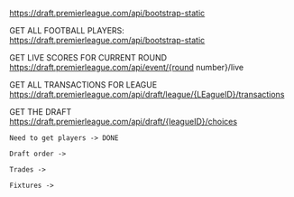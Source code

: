 https://draft.premierleague.com/api/bootstrap-static


GET ALL FOOTBALL PLAYERS:
    https://draft.premierleague.com/api/bootstrap-static


GET LIVE SCORES FOR CURRENT ROUND
    https://draft.premierleague.com/api/event/{round number}/live
    

GET ALL TRANSACTIONS FOR LEAGUE
    https://draft.premierleague.com/api/draft/league/{LEagueID}/transactions

GET THE DRAFT
    https://draft.premierleague.com/api/draft/{leagueID}/choices
    
    
    Need to get players -> DONE

    Draft order ->

    Trades ->

    Fixtures ->

